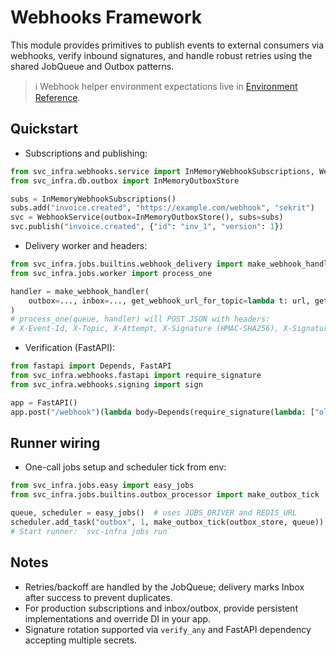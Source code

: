 # Webhooks Framework

This module provides primitives to publish events to external consumers via webhooks, verify inbound signatures, and handle robust retries using the shared JobQueue and Outbox patterns.

> ℹ️ Webhook helper environment expectations live in [Environment Reference](environment.md).

## Quickstart

- Subscriptions and publishing:

```python
from svc_infra.webhooks.service import InMemoryWebhookSubscriptions, WebhookService
from svc_infra.db.outbox import InMemoryOutboxStore

subs = InMemoryWebhookSubscriptions()
subs.add("invoice.created", "https://example.com/webhook", "sekrit")
svc = WebhookService(outbox=InMemoryOutboxStore(), subs=subs)
svc.publish("invoice.created", {"id": "inv_1", "version": 1})
```

- Delivery worker and headers:

```python
from svc_infra.jobs.builtins.webhook_delivery import make_webhook_handler
from svc_infra.jobs.worker import process_one

handler = make_webhook_handler(
    outbox=..., inbox=..., get_webhook_url_for_topic=lambda t: url, get_secret_for_topic=lambda t: secret,
)
# process_one(queue, handler) will POST JSON with headers:
# X-Event-Id, X-Topic, X-Attempt, X-Signature (HMAC-SHA256), X-Signature-Alg, X-Signature-Version, X-Payload-Version
```

- Verification (FastAPI):

```python
from fastapi import Depends, FastAPI
from svc_infra.webhooks.fastapi import require_signature
from svc_infra.webhooks.signing import sign

app = FastAPI()
app.post("/webhook")(lambda body=Depends(require_signature(lambda: ["old","new"])): {"ok": True})
```

## Runner wiring

- One-call jobs setup and scheduler tick from env:

```python
from svc_infra.jobs.easy import easy_jobs
from svc_infra.jobs.builtins.outbox_processor import make_outbox_tick

queue, scheduler = easy_jobs()  # uses JOBS_DRIVER and REDIS_URL
scheduler.add_task("outbox", 1, make_outbox_tick(outbox_store, queue))
# Start runner: `svc-infra jobs run`
```

## Notes
- Retries/backoff are handled by the JobQueue; delivery marks Inbox after success to prevent duplicates.
- For production subscriptions and inbox/outbox, provide persistent implementations and override DI in your app.
- Signature rotation supported via `verify_any` and FastAPI dependency accepting multiple secrets.
